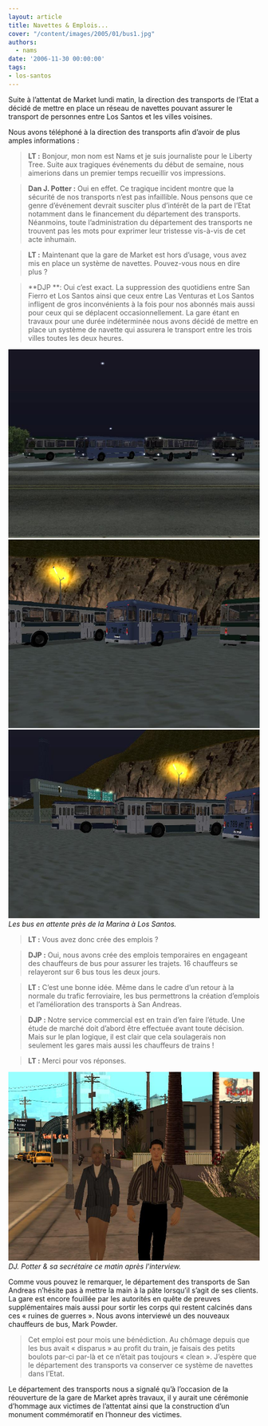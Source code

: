 ```yaml
---
layout: article
title: Navettes & Emplois...
cover: "/content/images/2005/01/bus1.jpg"
authors:
  - nams
date: '2006-11-30 00:00:00'
tags:
- los-santos
---
```


Suite à l’attentat de Market lundi matin, la direction des transports de l’Etat&nbsp;a décidé de mettre en place un réseau de navettes pouvant assurer le transport de personnes entre Los Santos et les villes voisines.

Nous avons téléphoné à la direction des transports afin d’avoir de plus amples informations&nbsp;:

> **LT&nbsp;:** Bonjour, mon nom est Nams et je suis journaliste pour le Liberty Tree. Suite aux tragiques événements du début de semaine, nous aimerions dans un premier temps recueillir vos impressions.

> **Dan J. Potter&nbsp;:** Oui en effet. Ce tragique incident montre que la sécurité de nos transports n’est pas infaillible. Nous pensons que ce genre d’événement devrait susciter plus d’intérêt de la part de l’Etat notamment dans le financement du département des transports. Néanmoins, toute l’administration du département des transports ne trouvent pas les mots pour exprimer leur tristesse vis-à-vis de cet acte inhumain.

> **LT&nbsp;:** Maintenant que la gare de Market est hors d’usage, vous avez mis en place un système de navettes. Pouvez-vous nous en dire plus&nbsp;?

> \*\*DJP&nbsp;\*\*: Oui c’est exact. La suppression des quotidiens entre San Fierro et Los Santos ainsi que ceux entre Las Venturas et Los Santos infligent de gros inconvénients à la fois pour nos abonnés mais aussi pour ceux qui se déplacent occasionnellement. La gare étant en travaux pour une durée indéterminée nous avons décidé de mettre en place un système de navette qui assurera le transport entre les trois villes toutes les deux heures.

![](/content/images/2005/01/bus1.jpg)
![](/content/images/2005/01/bus2.jpg)
![Les bus en attente près de la Marina à Los Santos.](/content/images/2005/01/bus3.jpg)
_Les bus en attente près de la Marina à Los Santos._

> **LT&nbsp;:** Vous avez donc crée des emplois&nbsp;?

> **DJP&nbsp;:** Oui, nous avons crée des emplois temporaires en engageant des chauffeurs de bus pour assurer les trajets. 16 chauffeurs se relayeront sur 6 bus tous les deux jours.

> **LT&nbsp;:** C’est une bonne idée. Même dans le cadre d’un retour à la normale du trafic ferroviaire, les bus permettrons la création d’emplois et l’amélioration des transports à San Andreas.

> **DJP&nbsp;:** Notre service commercial est en train d’en faire l’étude. Une étude de marché doit d’abord être effectuée avant toute décision. Mais sur le plan logique, il est clair que cela soulagerais non seulement les gares mais aussi les chauffeurs de trains&nbsp;!

> **LT&nbsp;:** Merci pour vos réponses.

![DJ. Potter & sa secrétaire ce matin après l'interview.](/content/images/2005/01/bus4.jpg)
_DJ. Potter & sa secrétaire ce matin après l'interview._

Comme vous pouvez le remarquer, le département des transports de San Andreas n’hésite pas à mettre la main à la pâte lorsqu’il s’agit de ses clients. La gare est encore fouillée par les autorités en quête de preuves supplémentaires mais aussi pour sortir les corps qui restent calcinés dans ces «&nbsp;ruines de guerres&nbsp;». Nous avons interviewé un des nouveaux chauffeurs de bus, Mark Powder.

> Cet emploi est pour mois une bénédiction. Au chômage depuis que les bus avait «&nbsp;disparus&nbsp;» au profit du train, je faisais des petits boulots par-ci par-là et ce n’était pas toujours «&nbsp;clean&nbsp;». J’espère que le département des transports va conserver ce système de navettes dans l’Etat.

Le département des transports nous&nbsp;a signalé qu’à l’occasion de la réouverture de la gare de Market après travaux, il y aurait une cérémonie d’hommage aux victimes de l’attentat ainsi que la construction d’un monument commémoratif en l’honneur des victimes.